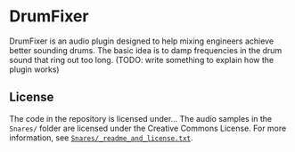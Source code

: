 # DrumFixer

DrumFixer is an audio plugin designed to help mixing engineers
achieve better sounding drums. The basic idea is to damp 
frequencies in the drum sound that ring out too long. (TODO:
write something to explain how the plugin works)

## License

The code in the repository is licensed under...
The audio samples in the `Snares/` folder are licensed under
the Creative Commons License. For more information, see
[`Snares/_readme_and_license.txt`](Snares/_readme_and_license.txt).
